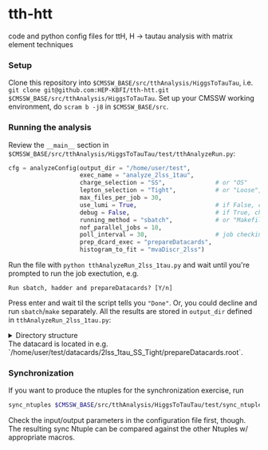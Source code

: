 # tth-htt
code and python config files for ttH, H -> tautau analysis with matrix element techniques
### Setup

Clone this repository into `$CMSSW_BASE/src/tthAnalysis/HiggsToTauTau`, i.e. `git clone git@github.com:HEP-KBFI/tth-htt.git $CMSSW_BASE/src/tthAnalysis/HiggsToTauTau`.
Set up your CMSSW working environment, do `scram b -j8` in `$CMSSW_BASE/src`.

### Running the analysis

Review the `__main__` section in `$CMSSW_BASE/src/tthAnalysis/HiggsToTauTau/test/tthAnalyzeRun.py`:
```python
cfg = analyzeConfig(output_dir = "/home/user/test",
                    exec_name = "analyze_2lss_1tau",
                    charge_selection = "SS",              # or "OS"
                    lepton_selection = "Tight",           # or "Loose", "Fakeable"
                    max_files_per_job = 30,
                    use_lumi = True,                      # if False, creates unweighted histograms
                    debug = False,                        # if True, checks the presence of all input Ntuples
                    running_method = "sbatch",            # or "Makefile"
                    nof_parallel_jobs = 10,
                    poll_interval = 30,                   # job checking update interval in seconds
                    prep_dcard_exec = "prepareDatacards",
                    histogram_to_fit = "mvaDiscr_2lss")
```
Run the file with `python tthAnalyzeRun_2lss_1tau.py` and wait until you're prompted to run the job exectution, e.g.
```text
Run sbatch, hadder and prepareDatacards? [Y/n]
```
Press enter and wait til the script tells you `"Done"`. Or, you could decline and run `sbatch`/`make` separately. All the results are stored in `output_dir` defined in `tthAnalyzeRun_2lss_1tau.py`:
<details> 
  <summary>Directory structure</summary>
```text
/home/user/test
├── cfgs
│   └── 2lss_1tau_SS_Tight
│       ├── DoubleEG_Run2015C
│       │   ├── DoubleEG_Run2015C_0.py
│       │   └── DoubleEG_Run2015C_1.py
│       ├── DoubleEG_Run2015D
│       │   ├── DoubleEG_Run2015D_0.py
│       │   ├── DoubleEG_Run2015D_10.py
│       │   ├── ...
│       ├── WZZ
│       │   └── WZZ_0.py
│       └── ZGTo2LG
│           ├── ZGTo2LG_0.py
│           ├── ZGTo2LG_1.py
│           ├── ZGTo2LG_2.py
│           └── ZGTo2LG_3.py
├── datacards
│   └── 2lss_1tau_SS_Tight
│       └── prepareDatacards.root
├── histograms
│   └── 2lss_1tau_SS_Tight
│       ├── allHistograms.root
│       ├── data_obs
│       │   ├── DoubleEG_Run2015C_SS_Tight_0.root
│       │   ├── DoubleEG_Run2015C_SS_Tight_1.root
│       │   ├── ...
│       ├── TTZ
│       │   └── TTZToLLNuNu_SS_Tight_0.root
│       └── WZ
│           ├── WZTo3LNu_SS_Tight_0.root
│           └── WZTo3LNu_SS_Tight_1.root
├── jobs
│   └── 2lss_1tau_SS_Tight
│       ├── DoubleEG_Run2015C_0.sh
│       ├── DoubleEG_Run2015C_1.sh
│       ├── ...
│       ├── WZTo3LNu_0.sh
│       ├── WZTo3LNu_1.sh
│       ├── WZZ_0.sh
│       ├── ZGTo2LG_0.sh
│       ├── ZGTo2LG_1.sh
│       ├── ZGTo2LG_2.sh
│       └── ZGTo2LG_3.sh
├── logs
│   └── 2lss_1tau_SS_Tight
│       ├── DoubleEG_Run2015C_0-4294967294.out
│       ├── DoubleEG_Run2015C_1-4294967294.out
│       ├── ...
│       ├── WZTo3LNu_0-4294967294.out
│       ├── WZTo3LNu_1-4294967294.out
│       ├── WZZ_0-4294967294.out
│       ├── ZGTo2LG_0-4294967294.out
│       ├── ZGTo2LG_1-4294967294.out
│       ├── ZGTo2LG_2-4294967294.out
│       └── ZGTo2LG_3-4294967294.out
├── sbatch.sh
├── stderr.log
└── stdout.log
```
</details>
The datacard is located in e.g. `/home/user/test/datacards/2lss_1tau_SS_Tight/prepareDatacards.root`.

### Synchronization

If you want to produce the ntuples for the synchronization exercise, run
```bash
sync_ntuples $CMSSW_BASE/src/tthAnalysis/HiggsToTauTau/test/sync_ntuples_cfg.py
```
Check the input/output parameters in the configuration file first, though. The resulting sync Ntuple can be compared against the other Ntuples w/ appropriate macros.
